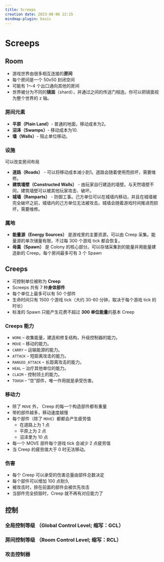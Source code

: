 ```yaml
---
title: Screeps
creation date: 2023-08-06 22:15
mindmap-plugin: basic
---
```



<!-- markdownlint-disable MD025 -->


# Screeps

## Room

- 游戏世界由很多相互连接的**房间**
- 每个房间是一个 50x50 封闭空间
- 可能有 1～4 个出口通向其他的房间
- 世界被分为不同的**镜面**（shard），并通过之间的传送门相连。你可以把镜面视为整个世界的 z 轴。

### 房间元素

- **平原（Plain Land）**- 普通的地面，移动成本为2。
- **沼泽（Swamps）**- 移动成本为10.
- **墙（Walls）**- 阻止单位移动。

### 设施

可以改变房间布局

- **道路（Roads）** - 可以将移动成本减小到1。道路会随着使用而损坏，需要维修。
- **建筑墙壁（Constructed Walls）** - 由玩家自行建造的墙壁。与天然墙壁不同，建筑墙壁可以被其他玩家攻击、破坏。
- **城墙（Ramparts）** - 防御工事。己方单位可以在城墙内移动，并且在城墙被完全破坏之前，城墙内的己方单位无法被攻击。城墙会随着游戏时间推进而损坏，需要维修。

###  属地

- **能量源（Energy Sources）** 是游戏里的主要资源，可以由 Creep 采集。能量源的单次储量有限，不过每 300 个游戏 tick 都会恢复。
- **母巢（Spawn）** 是 Colony 的核心部分。可以存储采集到的能量并用能量建造新的 Creep。每个房间最多可有 3 个 Spawn


## Creeps

- 可控制单位被称为 **Creep**
- Screeps 共有 7 种**身体部件**
- 每个单位上最多可以有 50 个部件
- 生命时间只有 1500 个游戏 tick（大约 30-60 分钟，取决于每个游戏 tick 的时长）
- 标准的 Spawn 只能产生花费不超过 **300 单位能量**的基本 Creep

### Creeps 能力

- `WORK` – 收集能量，建造和修复结构，升级控制器的能力。
- `MOVE` – 移动的能力。
- `CARRY` – 运输能源的能力。
- `ATTACK` – 短距离攻击的能力。
- `RANGED_ATTACK` – 长距离攻击的能力。
- `HEAL` – 治疗其他单位的能力。
- `CLAIM` - 控制领土的能力。
- `TOUGH` – “空”部件，唯一作用就是承受伤害。

### 移动力

- 除了 `MOVE` 外， Creep 的每一个构造部件都有重量
- 带的部件越多，移动速度越慢
- 每个部件（除了 `MOVE`）都都会产生疲劳值
	- 在道路上为 1 点
	- 平原上为 2 点
	- 沼泽里为 10 点
- 每一个 MOVE 部件每个游戏 tick 会减少 2 点疲劳值
- 当 Creep 的疲劳值大于 0 时无法移动。
### 伤害

- 每个 Creep 可以承受的伤害总量由部件总数决定
- 每个部件可以增加 100 点耐久
- 被攻击时，排在前面的部件会被优先攻击
- 当部件完全损毁时，Creep 就不再有对应能力了

## 控制

### 全局控制等级 （Global Control Level; 缩写：GCL）

### 房间控制等级 （Room Control Level; 缩写：RCL）

### 攻击控制器